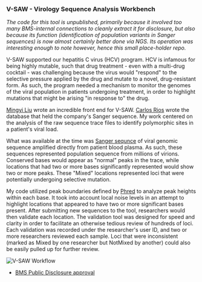 ### V-SAW - Virology Sequence Analysis Workbench

_The code for this tool is unpublished, primarily because it involved
too many BMS-internal connections to cleanly extract it for
disclosure, but also because its function (identification of
population variants in Sanger sequences) is now almost certainly
better done via NGS. Its operation was interesting enough to note
however, hence this small place-holder repo._

V-SAW supported our hepatitis C virus (HCV) program. HCV is infamous
for being highly mutable, such that drug treatment - even with a
multi-drug cocktail - was challenging because the virus would
"respond" to the selective pressure applied by the drug and mutate to
a novel, drug-resistant form. As such, the program needed a mechanism
to monitor the genomes of the viral population in patients undergoing
treatment, in order to highlight mutations that might be arising "in
response to" the drug.

[Mingyi Liu][Mingyi] wrote an incredible front end for
V-SAW. [Carlos Rios][Carlos] wrote the database that held the
company's Sanger sequence. My work centered on the analysis of the raw
sequence trace files to identify polymorphic sites in a patient's
viral load.

What was available at the time was [Sanger sequnce][Sanger] of viral
genomic sequence amplified directly from patient blood plasma. As
such, these sequences represented population sequence from millions of
virions. Conserved bases would appear as "normal" peaks in the trace,
while locations that had two or more bases significantly represented
would show two or more peaks. These "Mixed" locations represented loci
that were potentially undergoing selective mutation.

My code utilized peak boundaries defined by [Phred][Phred] to analyze
peak heights within each base. It took into account local noise levels
in an attempt to highlight locations that appeared to have two or more
significant bases present. After submitting new sequences to the tool,
researchers would then validate each location. The validation tool was
designed for speed and clarity in order to facilitate an otherwise
tedious review of hundreds of loci. Each validation was recorded under
the researcher's user ID, and two or more researchers reviewed each
sample. Loci that were inconsistent (marked as Mixed by one researcher
but NotMixed by another) could also be easily pulled up for further
review.

![V-SAW Workflow][Workflow]

* [BMS Public Disclosure approval](PubD-Disclosure-Approval.md)

[Mingyi]: http://mingyi.org/
[Carlos]: https://www.linkedin.com/in/carlos-b-rios-b7861b30
[Sanger]: https://en.wikipedia.org/wiki/Sanger_sequencing
[Phred]: https://en.wikipedia.org/wiki/Phred_base_calling

[Workflow]: img/V-SAW_Workflow.png
